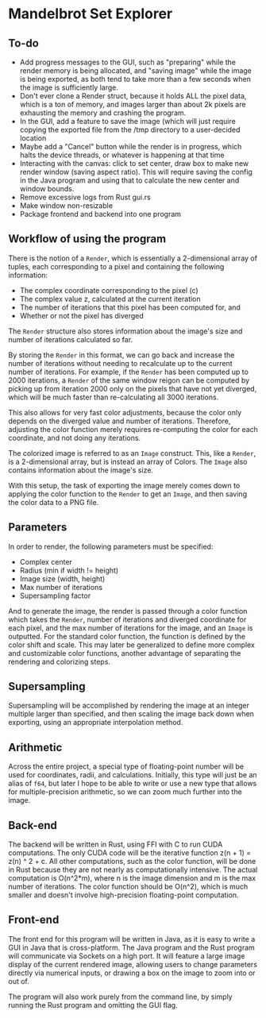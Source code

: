 # Mandelbrot Set Explorer

## To-do
* Add progress messages to the GUI, such as "preparing" while the render
memory is being allocated, and "saving image" while the image is being
exported, as both tend to take more than a few seconds when the image is
sufficiently large.
* Don't ever clone a Render struct, because it holds ALL the pixel data,
which is a ton of memory, and images larger than about 2k pixels are
exhausting the memory and crashing the program.
* In the GUI, add a feature to save the image (which will just require
copying the exported file from the /tmp directory to a user-decided
location
* Maybe add a "Cancel" button while the render is in progress, which
halts the device threads, or whatever is happening at that time
* Interacting with the canvas: click to set center, draw box to make new
render window (saving aspect ratio).  This will require saving the config
in the Java program and using that to calculate the new center and window
bounds.
* Remove excessive logs from Rust gui.rs
* Make window non-resizable
* Package frontend and backend into one program

## Workflow of using the program
There is the notion of a `Render`, which is essentially a 2-dimensional array of tuples, each corresponding to a pixel and containing the following information:
* The complex coordinate corresponding to the pixel (c)
* The complex value z, calculated at the current iteration
* The number of iterations that this pixel has been computed for, and
* Whether or not the pixel has diverged

The `Render` structure also stores information about the image's size and number of iterations calculated so far.

By storing the `Render` in this format, we can go back and increase the number of iterations without needing to recalculate up to the current number of iterations.
For example, if the `Render` has been computed up to 2000 iterations, a `Render` of the same window reigon can be computed by picking up from iteration 2000 only
on the pixels that have not yet diverged, which will be much faster than re-calculating all 3000 iterations.

This also allows for very fast color adjustments, because the color only depends on the diverged value and number of iterations.  Therefore, adjusting the color
function merely requires re-computing the color for each coordinate, and not doing any iterations.

The colorized image is referred to as an `Image` construct.  This, like a `Render`, is a 2-dimensional array, but is instead an array of Colors.  The `Image` also
contains information about the image's size.

With this setup, the task of exporting the image merely comes down to applying the color function to the `Render` to get an `Image`, and then saving the color data
to a PNG file.

## Parameters
In order to render, the following parameters must be specified:
* Complex center
* Radius (min if width != height)
* Image size (width, height)
* Max number of iterations
* Supersampling factor

And to generate the image, the render is passed through a color function which takes the `Render`, number of iterations and diverged coordinate for each pixel, and
the max number of iterations for the image, and an `Image` is outputted.  For the standard color function, the function is defined by the color shift and scale.
This may later be generalized to define more complex and customizable color functions, another advantage of separating the rendering and colorizing steps.

## Supersampling
Supersampling will be accomplished by rendering the image at an integer multiple larger than specified, and then scaling the image back down when exporting, using
an appropriate interpolation method.

## Arithmetic
Across the entire project, a special type of floating-point number will be used for coordinates, radii, and calculations.  Initially, this type will just be an alias
of `f64`, but later I hope to be able to write or use a new type that allows for multiple-precision arithmetic, so we can zoom much further into the image.

## Back-end
The backend will be written in Rust, using FFI with C to run CUDA computations.  The only CUDA code will be the iterative function z(n + 1) = z(n) ^ 2 + c.  All
other computations, such as the color function, will be done in Rust because they are not nearly as computationally intensive.  The actual computation is
O(n^2\*m), where n is the image dimension and m is the max number of iterations.  The color function should be O(n^2), which is much smaller and doesn't involve
high-precision floating-point computation.

## Front-end
The front end for this program will be written in Java, as it is easy to write a GUI in Java that is cross-platform.  The Java program and the Rust program will
communicate via Sockets on a high port.  It will feature a large image display of the current rendered image, allowing users to change parameters directly via
numerical inputs, or drawing a box on the image to zoom into or out of.

The program will also work purely from the command line, by simply running the Rust program and omitting the GUI flag.
